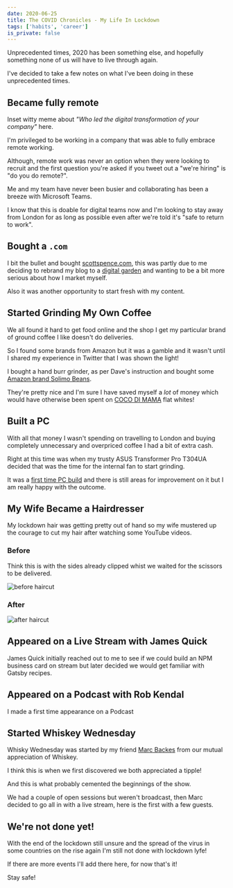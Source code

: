 ```yaml
---
date: 2020-06-25
title: The COVID Chronicles - My Life In Lockdown
tags: ['habits', 'career']
is_private: false
---
```


<script>
  import { Spotify, Tweet, YouTube } from 'sveltekit-embed'
</script>

Unprecedented times, 2020 has been something else, and hopefully
something none of us will have to live through again.

I've decided to take a few notes on what I've been doing in these
unprecedented times.

## Became fully remote

Inset witty meme about _"Who led the digital transformation of your
company"_ here.

I'm privileged to be working in a company that was able to fully
embrace remote working.

Although, remote work was never an option when they were looking to
recruit and the first question you're asked if you tweet out a "we're
hiring" is "do you do remote?".

Me and my team have never been busier and collaborating has been a
breeze with Microsoft Teams.

I know that this is doable for digital teams now and I'm looking to
stay away from London for as long as possible even after we're told
it's "safe to return to work".

## Bought a `.com`

I bit the bullet and bought [scottspence.com], this was partly due to
me deciding to rebrand my blog to a [digital garden] and wanting to be
a bit more serious about how I market myself.

Also it was another opportunity to start fresh with my content.

## Started Grinding My Own Coffee

We all found it hard to get food online and the shop I get my
particular brand of ground coffee I like doesn't do deliveries.

So I found some brands from Amazon but it was a gamble and it wasn't
until I shared my experience in Twitter that I was shown the light!

<Tweet tweetLink="spences10/status/1247862497706758153" />

I bought a hand burr grinder, as per Dave's instruction and bought
some [Amazon brand Solimo Beans].

They're pretty nice and I'm sure I have saved myself a _lot_ of money
which would have otherwise been spent on [COCO DI MAMA] flat whites!

## Built a PC

With all that money I wasn't spending on travelling to London and
buying completely unnecessary and overpriced coffee I had a bit of
extra cash.

Right at this time was when my trusty ASUS Transformer Pro T304UA
decided that was the time for the internal fan to start grinding.

It was a [first time PC build] and there is still areas for
improvement on it but I am really happy with the outcome.

## My Wife Became a Hairdresser

My lockdown hair was getting pretty out of hand so my wife mustered up
the courage to cut my hair after watching some YouTube videos.

### Before

Think this is with the sides already clipped whist we waited for the
scissors to be delivered.

![before haircut]

### After

![after haircut]

## Appeared on a Live Stream with James Quick

James Quick initially reached out to me to see if we could build an
NPM business card on stream but later decided we would get familiar
with Gatsby recipes.

<YouTube youTubeId="eLYf3Twl00Q" />

## Appeared on a Podcast with Rob Kendal

I made a first time appearance on a Podcast

<Spotify
  spotifyLink="episode/5o1QgLLtL19Mr7RfnA7N8y"
  width="100%"
  height="180px"
/>

## Started Whiskey Wednesday

Whisky Wednesday was started by my friend [Marc Backes] from our
mutual appreciation of Whiskey.

I think this is when we first discovered we both appreciated a tipple!

<!-- cSpell:ignore _marcba -->
<Tweet tweetLink="_marcba/status/1208045761109352448" />

And this is what probably cemented the beginnings of the show.

<Tweet tweetLink="spences10/status/1229309509472071680" />

We had a couple of open sessions but weren't broadcast, then Marc
decided to go all in with a live stream, here is the first with a few
guests.

<YouTube youTubeId="LQwvSAcs-QY" />

## We're not done yet!

With the end of the lockdown still unsure and the spread of the virus
in some countries on the rise again I'm still not done with lockdown
lyfe!

<!-- cSpell:ignore lyfe -->

If there are more events I'll add there here, for now that's it!

Stay safe!

<!-- Links -->

[scottspence.com]: https://scottspence.com
[digital garden]: https://scottspence.com/posts/a-digital-garden
[amazon brand solimo beans]:
  https://www.amazon.co.uk/Amazon-Brand-Solimo-Coffee-Beans/dp/B07CGXZMT3
[coco di mama]: https://www.cocodimama.co.uk/coffee
[first time pc build]:
  https://scottspence.com/posts/first-time-pc-build
[marc backes]: https://marc.dev

<!-- Images  -->

[before haircut]:
  https://res.cloudinary.com/defkmsrpw/image/upload/q_auto,f_auto/v1614858540/scottspence.com/hair-before-1de64d3df31333fcc2f33b47ce6f592d.jpg
[after haircut]:
  https://res.cloudinary.com/defkmsrpw/image/upload/q_auto,f_auto/v1614858538/scottspence.com/hair-after-348b184b399231f119669c6f5aae250d.jpg
